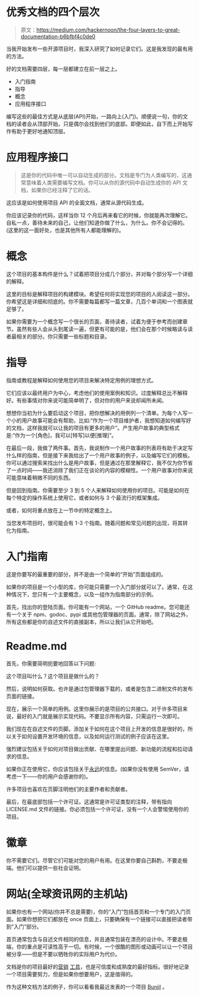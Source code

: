 # 优秀文档的四个层次

> 原文：<https://medium.com/hackernoon/the-four-layers-to-great-documentation-b6bfbf4c0de0>

当我开始发布一些开源项目时，我深入研究了如何记录它们。这是我发现的最有用的方法。

好的文档需要四层，每一层都建立在前一层之上。

*   入门指南
*   指导
*   概念
*   应用程序接口

编写这些的最佳方式是从底层(API)开始，一路向上(入门)。顺便说一句，你的文档的读者会从顶部开始，只是偶尔会找到他们的底部。即便如此，自下而上开始写作有助于更好地通知顶层。

# 应用程序接口

> 这是你的代码中唯一可以自动生成的部分。文档是专门为人类编写的，这通常意味着人类需要编写文档。你可以从你的源代码中自动生成你的 API 文档，如果你已经注释了它的话。

这应该是如何使用项目 API 的全面文档，通常从源代码生成。

你应该记录你的代码，这样当你 12 个月后再来看它的时候，你就能再次理解它。自私一点，善待未来的自己，让他们知道你做了什么，为什么。你不会记得的。(这里的这一面好处，也是其他所有人都能理解的)。

# 概念

这个项目的基本构件是什么？试着把项目分成几个部分，并对每个部分写一个详细的解释。

这里的目标是解释项目的构建模块。希望任何将实现您的项目的人阅读这一部分。你希望这是详细和彻底的。你不需要每篇都写一篇文章，几百个单词和一个图表就足够了。

如果你需要为一个概念写一个很长的页面，善待读者，试着为便于参考而创建章节。虽然有些人会从头到尾读一遍，但更有可能的是，他们会在那个时候略读与读者最相关的部分。你只需要一些标题和目录。

# 指导

指南或教程是解释如何使用您的项目来解决特定用例的理想方式。

它们应该以最终用户为中心，考虑他们的使用案例和知识。过度解释总比不解释好。有些事情对你来说可能简单明了，但对你的用户来说却闻所未闻。

想想你当初为什么要启动这个项目，把你想解决的用例列一个清单。为每个人写一个小的用户故事可能会有帮助，比如:“作为一个项目维护者，我想知道如何编写好的文档，这样我就可以让我的项目有更多的用户”。产生用户故事的典型格式是:“作为一个[角色]，我可以[特写]以便[推理]”。

在最后一段，我做了两件事。首先，我说制作一个用户故事的列表将有助于决定写什么样的指南，但是接下来我给出了一个用户故事的例子，以及编写它们的模板。你可以通过搜索来找出什么是用户故事，但是通过在那里解释它，我不仅为你节省了一点时间——我还消除了我们正在谈论的内容的模糊性。一个用户故事对你来说可能意味着稍微不同的东西。

但是回到指南。你需要至少 3 到 5 个人来解释如何使用你的项目。可能是如何在每个特定的操作系统上使用它，或者如何与 3 个最流行的框架集成。

或者，如何将重点放在上一节中的特定概念上。

当您发布项目时，很可能会有 1-3 个指南。随着问题和常见问题的出现，将其转化为指南。

# 入门指南

这是你要写的最重要的部分，并不是由一个简单的“开始”页面组成的。

如果你的项目是一个小型的库，你可能只需要一个入门部分就可以了。通常，在这种情况下，您只有一个主要概念，以及一组作为指南部分的示例。

首先，找出你的登陆页面。你可能有一个网站，一个 GitHub readme。您可能还有一个关于 npm、godoc、pypi 或其他包管理器的页面。通常，除了网站之外，所有这些都是你的自述文件的直接副本，所以让我们从它开始吧。

# Readme.md

首先，你需要简明扼要地回答以下问题:

这个项目叫什么？这个项目是做什么的？

然后，说明如何获取。也许是通过包管理器下载的，或者是包含二进制文件的发布页面的链接。

现在，展示一个简单的用例。这里你展示的是项目的公共接口。对于许多项目来说，最好的入门就是展示实现代码。不要显示所有内容，只需运行一次即可。

我们现在在自述文件的页脚。添加关于如何在这个项目上开发的信息是很好的，所以关于如何设置开发环境的信息，以及如何运行测试的例子应该在这里。

强烈建议包括关于如何对项目做出贡献、在哪里提出问题、新功能的流程和拉动请求的信息。

如果你正在使用它，你应该包括关于[永远](https://semver.org/)的信息。(如果你没有使用 SemVer，请考虑一下——你的用户会感谢你的)。

许多项目也喜欢在页脚注明他们的主要作者和贡献者。

最后，在最底部包括一个许可证。这通常是许可证类型的注释，带有指向 LICENSE.md 文件的链接。你必须包括一个许可证，没有一个人会警惕使用你的项目。

# 徽章

你不需要它们。尽管它们可能对您的用户有用。在这里你要自己斟酌，不要走极端。他们可以提供一些社会证明。

# 网站(全球资讯网的主机站)

如果你也有一个网站(你并不总是需要)，你的“入门”包括首页和一个专门的入门页面。如果你想把它们都放在 once 页面上，只要确保有一个链接可以直接把读者带到“入门”部分。

首页通常包含与自述文件相同的信息，并且通常包装在漂亮的设计中。不要走极端，你的重点是可读性高于一切。有时候，一个很酷的图形或动画可以让一个项目被分享——但是不要以牺牲你的实际用户为代价。

文档是你的项目最好的[营销](https://hackernoon.com/tagged/marketing) [工具](https://hackernoon.com/tagged/tool)，也是可信度和成熟度的最好指标。很好地记录一个项目需要努力，但是如果你想要用户，这是值得的。

作为这种文档方法的例子，你可以看看我最近发表的一个项目 [Bunjil](https://bunjil.js.org/) 。